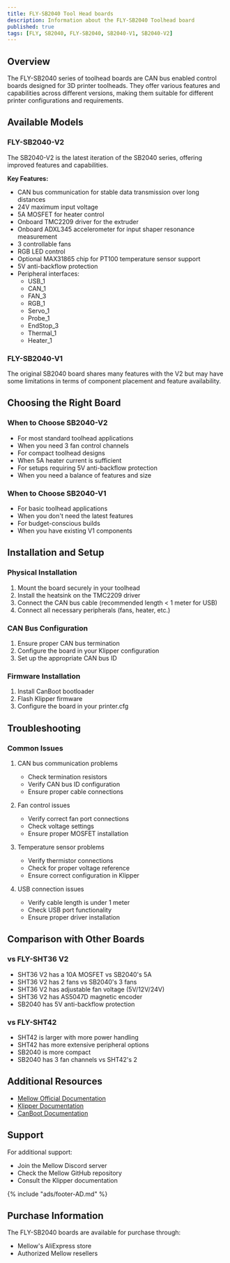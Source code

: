 ```yaml
---
title: FLY-SB2040 Tool Head boards
description: Information about the FLY-SB2040 Toolhead board
published: true
tags: [FLY, SB2040, FLY-SB2040, SB2040-V1, SB2040-V2]
---
```


## Overview

The FLY-SB2040 series of toolhead boards are CAN bus enabled control boards designed for 3D printer toolheads. They offer various features and capabilities across different versions, making them suitable for different printer configurations and requirements.

## Available Models

### FLY-SB2040-V2
The SB2040-V2 is the latest iteration of the SB2040 series, offering improved features and capabilities.

**Key Features:**
- CAN bus communication for stable data transmission over long distances
- 24V maximum input voltage
- 5A MOSFET for heater control
- Onboard TMC2209 driver for the extruder
- Onboard ADXL345 accelerometer for input shaper resonance measurement
- 3 controllable fans
- RGB LED control
- Optional MAX31865 chip for PT100 temperature sensor support
- 5V anti-backflow protection
- Peripheral interfaces:
  - USB_1
  - CAN_1
  - FAN_3
  - RGB_1
  - Servo_1
  - Probe_1
  - EndStop_3
  - Thermal_1
  - Heater_1

### FLY-SB2040-V1
The original SB2040 board shares many features with the V2 but may have some limitations in terms of component placement and feature availability.

## Choosing the Right Board

### When to Choose SB2040-V2
- For most standard toolhead applications
- When you need 3 fan control channels
- For compact toolhead designs
- When 5A heater current is sufficient
- For setups requiring 5V anti-backflow protection
- When you need a balance of features and size

### When to Choose SB2040-V1
- For basic toolhead applications
- When you don't need the latest features
- For budget-conscious builds
- When you have existing V1 components

## Installation and Setup

### Physical Installation
1. Mount the board securely in your toolhead
2. Install the heatsink on the TMC2209 driver
3. Connect the CAN bus cable (recommended length < 1 meter for USB)
4. Connect all necessary peripherals (fans, heater, etc.)

### CAN Bus Configuration
1. Ensure proper CAN bus termination
2. Configure the board in your Klipper configuration
3. Set up the appropriate CAN bus ID

### Firmware Installation
1. Install CanBoot bootloader
2. Flash Klipper firmware
3. Configure the board in your printer.cfg

## Troubleshooting

### Common Issues
1. CAN bus communication problems
   - Check termination resistors
   - Verify CAN bus ID configuration
   - Ensure proper cable connections

2. Fan control issues
   - Verify correct fan port connections
   - Check voltage settings
   - Ensure proper MOSFET installation

3. Temperature sensor problems
   - Verify thermistor connections
   - Check for proper voltage reference
   - Ensure correct configuration in Klipper

4. USB connection issues
   - Verify cable length is under 1 meter
   - Check USB port functionality
   - Ensure proper driver installation

## Comparison with Other Boards

### vs FLY-SHT36 V2
- SHT36 V2 has a 10A MOSFET vs SB2040's 5A
- SHT36 V2 has 2 fans vs SB2040's 3 fans
- SHT36 V2 has adjustable fan voltage (5V/12V/24V)
- SHT36 V2 has AS5047D magnetic encoder
- SB2040 has 5V anti-backflow protection

### vs FLY-SHT42
- SHT42 is larger with more power handling
- SHT42 has more extensive peripheral options
- SB2040 is more compact
- SB2040 has 3 fan channels vs SHT42's 2

## Additional Resources

- [Mellow Official Documentation](https://mellow-3d.github.io/)
- [Klipper Documentation](https://www.klipper3d.org/)
- [CanBoot Documentation](https://github.com/Arksine/CanBoot)

## Support

For additional support:
- Join the Mellow Discord server
- Check the Mellow GitHub repository
- Consult the Klipper documentation

{% include "ads/footer-AD.md" %}

## Purchase Information

The FLY-SB2040 boards are available for purchase through:
- Mellow's AliExpress store
- Authorized Mellow resellers 